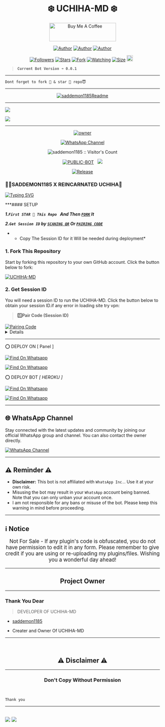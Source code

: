 
<p align="center">
  <h1 align="center">❄️ UCHIHA-MD ❄️</h1>
  </p>
<p align="center">
<a href="https://www.buymeacoffee.com/saddemon1185" target="_blank"><img src="https://cdn.buymeacoffee.com/buttons/v2/default-yellow.png" alt="Buy Me A Coffee" style="height: 60px !important;width: 217px !important;" ></a>


  <p align="center">
   <a href="https://github.com/saddemon1185"><img title="Author" src="https://img.shields.io/badge/saddemon1185-black?style=for-the-badge&logo=Github"></a> <a href="https://www.whatsapp.com/channel/0029Vayffwg3rZZiMjoycd1z"><img title="Author" src="https://img.shields.io/badge/CHANNEL-black?style=for-the-badge&logo=whatsapp"></a> <a href="https://wa.me/254757959246"><img title="Author" src="https://img.shields.io/badge/CHAT US-black?style=for-the-badge&logo=whatsapp"></a>   

 <p align="center">  
<a href="https://github.com/saddemon1185/followers"><img title="Followers" src="https://img.shields.io/github/followers/saddemon1185?color=blue&style=flat-square"></a>
<a href="https://github.com/saddemon1185/**UCHIHA**-MD/stargazers/"><img title="Stars" src="https://img.shields.io/github/stars/saddemon1185/**UCHIHA**-MD?color=blue&style=flat-square"></a>
<a href="https://github.com/ibrahimaitech/BMW-MD/network/members"><img title="Fork" src="https://img.shields.io/github/forks/ibrahimaitech/BMW-MD?style=social"></a>
 <a href="https://github.com/saddemon1185/UCHIHA-MD/watchers"><img title="Watching" src="https://img.shields.io/github/watchers/saddemon1185/UCHIHA-MD?label=Watching&style=social"></a>
<a href="https://github.com/saddemon1185/UCHIHA-MD/"><img title="Size" src="https://img.shields.io/github/repo-size/saddemon1185/UCHIHA-MD?style=flat-square&color=orange"></a>
<a href="https://github.com/saddemon1185/UCHIHA-MD/graphs/commit-activity"><img height="20" src="https://img.shields.io/badge/Maintained%3F-yes-green.svg"></a>&nbsp;&nbsp;
</p>
<p align='center'>
</p>

> **`Current Bot Version ➜ 0.0.1`**
---

```
Dont forget to fork 🍴 & star 🌟 repo😇
```
---

<p align="center">
  <a href="https://github.com/saddemon1185">
    <img src="http://readme-typing-svg.herokuapp.com?font=Black+Ops+One&size=40&pause=1000&color=1BAFBAFF&center=true&width=1000&height=100&multiline=false&lines=UCHIHA-MD;MultiDevice+whatsapp+bot;Developed+by+sad+demon;UCHIHA-MD+is+the+honoured+bot+🌟" alt="saddemon1185Readme">
  </a>
</p>

--- 

<a><img src='https://imgur.com/1gllAPq.png'/></a>

<a><img src='https://i.imgur.com/LyHic3i.gif'/></a>

***

<p align="center">
  <a href="https://github.com/saddemon1185"><img title="owner" src="https://img.shields.io/badge/Author-Reincarnated%20Uchiha-397604.svg?style=for-the-badge&logo=facebook" /></a>
</p>

<div align="center">
  
[![WhatsApp Channel](https://img.shields.io/badge/Join-WhatsApp%20Channel-FF00F8?style=for-the-badge&logo=whatsapp)]([https://whatsapp.com/channel/0029VagQEmB002T7MWo3Sj1D])
</div>

 <p align="center"><img src="https://profile-counter.glitch.me/{UCHIHA-MD}/count.svg" alt="saddemon1185 :: Visitor's Count" old_src="https://profile-counter.glitch.me/{saddemon1185}/count.svg" /></p>


<p align="center">
<a href="https://github.com/saddemon1185/UCHIHA-MD"><img title="PUBLIC-BOT" src="https://img.shields.io/static/v1?label=Language&message=English&style=flat-square&color=darkblue"></a> &nbsp;
  <img src="https://komarev.com/ghpvc/?username=UCHIHA-MD&label=VIEWS&style=flat-square&color=orange" />
</p>
</p> 

<p align="center">
  <a href="https://github.com/saddemon1185/UCHIHA-MD"><img title="Release" src="https://img.shields.io/badge/Release-alpha%20v2.0-darkcyan.svg?style=for-the-badge&logo=appveyor" /></a>
</p>

<p align="center">
 
### 🧚‍♀️SADDEMON1185 X REINCARNATED UCHIHA💫


<a href="https://git.io/typing-svg"><img src="https://readme-typing-svg.demolab.com?font=Black+Ops+One&size=40&pause=1000&color=1BAFBAFF&center=true&width=910&height=100&lines=THANKS FOR CHOOSING +UCHIHA-MD;MULTI+DEVICE+WHATSAPP+BOT;CREATED+BY+REINCARNATED+UCHIHA;RELEASED+25.1.2025" alt="Typing SVG" /></a>

***#### SETUP 

***1.`First STAR 🌟 This Repo ` And Then [`FORK`](https://github.com/saddemon1185/UCHIHA-Md/fork) It***

***2.`Get Session ID` by [`SCANING QR`](https://uchiha-md-scanner.onrender.com) Or [`PAIRING CODE`](https://reincarnated-uchiha.vercel.app)***

* - Copy The Session ID for it Will be needed during deployment*

### 1. Fork This Repository

Start by forking this repository to your own GitHub account. Click the button below to fork:

  <a href="https://github.com/saddemon1185/UCHIHA-MD/fork"><img title="UCHIHA-MD" src="https://img.shields.io/badge/FORK-SUBZERO-MDh?color=blue&style=for-the-badge&logo=stackshare"></a>
  
### 2. Get Session ID 

You will need a session ID to run the UCHIHA-MD. Click the button below to obtain your session ID.if any error in loading site try vpn:

> **1️⃣Pair Code (Session ID)**

<a href='https://tinyurl.com/subzero-md-session-id' target="_blank">
  <img alt='Pairing Code' src='https://img.shields.io/badge/Get%20Pairing%20Code-orange?style=for-the-badge&logo=opencv&logoColor=black'/>
</a>
<br> 
<details>
  

```After that wait 10 seconds & your have deployed it successfuly  for free 24/7```

> CREDITS REINCARNATED UCHIHA🎐

*ᴘᴏᴡᴇʀᴇᴅ ʙʏ  sad demon*</h6>

</details>

--------------
⭕  DEPLOY ON [ Panel ]

[![Find On Whatsapp ](https://img.shields.io/badge/🚘Click_Here-blue.svg)](https://toystack.ai)

[![Find On Whatsapp ](https://img.shields.io/badge/🚘How_to_deploy-grey.svg)](https://www.youtube.com/@naughtyking6206)


⭕  DEPLOY BOT *[ HEROKU ]*

[![Find On Whatsapp ](https://img.shields.io/badge/➤Click-Here-red.svg)](https://bmw-verification.vercel.app/nomal.html)


[![Find On Whatsapp ](https://img.shields.io/badge/🚘How_to_deploy-grey.svg)](https://www.youtube.com/@naughtyking6206)

***

## 🌐 WhatsApp Channel 

Stay connected with the latest updates and community by joining our official WhatsApp group and channel. You can also contact the owner directly.

[![WhatsApp Channel](https://img.shields.io/badge/Join-WhatsApp%20Channel-25D366?style=for-the-badge&logo=whatsapp)](https://www.whatsapp.com/channel/0029Vayffwg3rZZiMjoycd1z)

***

<h2 align="left">⚠️ Reminder ⚠️</h2>
<p style="text-align: center; font-size: 1.2em;">

- **Disclaimer:** This bot is not affiliated with `WhatsApp Inc.`. Use it at your own risk.
- Misusing the bot may result in your `WhatsApp` account being banned. Note that you can only unban your account once.
- I am not responsible for any bans or misuse of the bot. Please keep this warning in mind before proceeding.

---

<h2 align="left">ℹ️ Notice</h2>
<p style="text-align: center; font-size: 1.2em;">
  Not For Sale - If any plugin's code is obfuscated, you do not have permission to edit it in any form. Please remember to give credit if you are using or re-uploading my plugins/files. Wishing you a wonderful day ahead!</p>
  
---

<h2 align="center"> Project Owner </h2>

---

### Thank You Dear
> DEVELOPER OF UCHIHA-MD

- [saddemon1185 ](https://github.com/saddemon1185)
  
- Creater and Owner Of UCHIHA-MD

---

 <br>
<h2 align="center"> ⚠️ Disclaimer ⚠️
 </h2>
 
 ---

<h3 align="center"> Don't Copy Without Permission 
</h3>

<br>

```
Thank you
```
-----
<a><img src='[img]https://i.imgur.com/BZwa9Tq.jpeg[/img]'/></a>
<a><img src='https://imgur.com/BZwa9Tq.jpeg'/></a>
------

